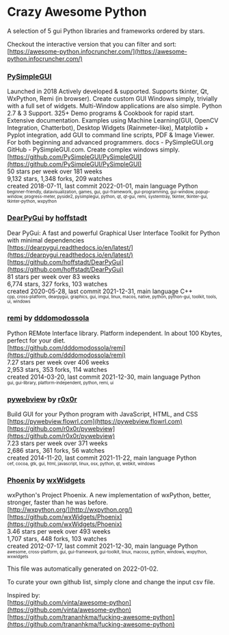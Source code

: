 # Crazy Awesome Python
A selection of 5 gui Python libraries and frameworks ordered by stars.  

Checkout the interactive version that you can filter and sort: 
[https://awesome-python.infocruncher.com/](https://awesome-python.infocruncher.com/)  


### [PySimpleGUI](https://github.com/PySimpleGUI/PySimpleGUI)  
Launched in 2018 Actively developed & supported. Supports tkinter, Qt, WxPython, Remi (in browser). Create custom GUI Windows simply, trivially with a full set of widgets. Multi-Window applications are also simple. Python 2.7 & 3 Support. 325+ Demo programs & Cookbook for rapid start. Extensive documentation.  Examples using Machine Learning(GUI, OpenCV Integration,  Chatterbot), Desktop Widgets (Rainmeter-like), Matplotlib + Pyplot integration, add GUI to command line scripts, PDF & Image Viewer. For both beginning and advanced programmers. docs -  PySimpleGUI.org GitHub - PySimpleGUI.com. Create complex windows simply.  
[https://github.com/PySimpleGUI/PySimpleGUI](https://github.com/PySimpleGUI/PySimpleGUI)  
50 stars per week over 181 weeks  
9,132 stars, 1,348 forks, 209 watches  
created 2018-07-11, last commit 2022-01-01, main language Python  
<sub><sup>beginner-friendly, datavisualization, games, gui, gui-framework, gui-programming, gui-window, popup-window, progress-meter, pyside2, pysimplegui, python, qt, qt-gui, remi, systemtray, tkinter, tkinter-gui, tkinter-python, wxpython</sup></sub>


### [DearPyGui](https://github.com/hoffstadt/DearPyGui) by [hoffstadt](https://github.com/hoffstadt)  
Dear PyGui: A fast and powerful Graphical User Interface Toolkit for Python with minimal dependencies  
[https://dearpygui.readthedocs.io/en/latest/](https://dearpygui.readthedocs.io/en/latest/)  
[https://github.com/hoffstadt/DearPyGui](https://github.com/hoffstadt/DearPyGui)  
81 stars per week over 83 weeks  
6,774 stars, 327 forks, 103 watches  
created 2020-05-28, last commit 2021-12-31, main language C++  
<sub><sup>cpp, cross-platform, dearpygui, graphics, gui, imgui, linux, macos, native, python, python-gui, toolkit, tools, ui, windows</sup></sub>


### [remi](https://github.com/dddomodossola/remi) by [dddomodossola](https://github.com/dddomodossola)  
Python REMote Interface library. Platform independent. In about 100 Kbytes, perfect for your diet.  
[https://github.com/dddomodossola/remi](https://github.com/dddomodossola/remi)  
7.27 stars per week over 406 weeks  
2,953 stars, 353 forks, 114 watches  
created 2014-03-20, last commit 2021-12-30, main language Python  
<sub><sup>gui, gui-library, platform-independent, python, remi, ui</sup></sub>


### [pywebview](https://github.com/r0x0r/pywebview) by [r0x0r](https://github.com/r0x0r)  
Build GUI for your Python program with JavaScript, HTML, and CSS  
[https://pywebview.flowrl.com](https://pywebview.flowrl.com)  
[https://github.com/r0x0r/pywebview](https://github.com/r0x0r/pywebview)  
7.23 stars per week over 371 weeks  
2,686 stars, 361 forks, 56 watches  
created 2014-11-20, last commit 2021-11-22, main language Python  
<sub><sup>cef, cocoa, gtk, gui, html, javascript, linux, osx, python, qt, webkit, windows</sup></sub>


### [Phoenix](https://github.com/wxWidgets/Phoenix) by [wxWidgets](https://github.com/wxWidgets)  
wxPython's Project Phoenix.  A new implementation of wxPython, better, stronger, faster than he was before.  
[http://wxpython.org/](http://wxpython.org/)  
[https://github.com/wxWidgets/Phoenix](https://github.com/wxWidgets/Phoenix)  
3.46 stars per week over 493 weeks  
1,707 stars, 448 forks, 103 watches  
created 2012-07-17, last commit 2021-12-30, main language Python  
<sub><sup>awesome, cross-platform, gui, gui-framework, gui-toolkit, linux, macosx, python, windows, wxpython, wxwidgets</sup></sub>


This file was automatically generated on 2022-01-02.  

To curate your own github list, simply clone and change the input csv file.  

Inspired by:  
[https://github.com/vinta/awesome-python](https://github.com/vinta/awesome-python)  
[https://github.com/trananhkma/fucking-awesome-python](https://github.com/trananhkma/fucking-awesome-python)  